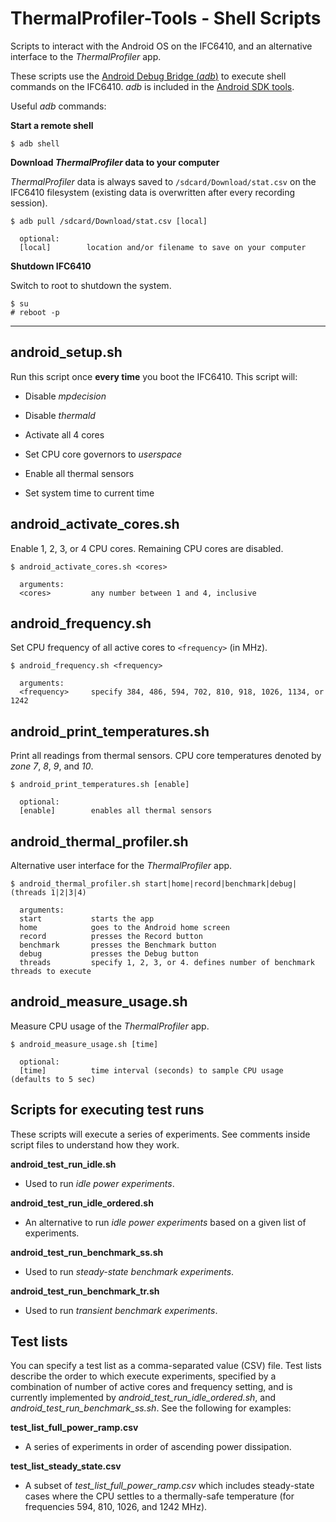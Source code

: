 # ThermalProfiler-Tools - Shell Scripts

Scripts to interact with the Android OS on the IFC6410, and an alternative interface to the *ThermalProfiler* app.

These scripts use the [Android Debug Bridge (*adb*)](http://developer.android.com/tools/help/adb.html) to execute shell 
commands on the IFC6410. *adb* is included in the [Android SDK tools](http://developer.android.com/sdk/index.html).

Useful *adb* commands:

**Start a remote shell**

```
$ adb shell
```

**Download *ThermalProfiler* data to your computer**

*ThermalProfiler* data is always saved to `/sdcard/Download/stat.csv` on the IFC6410 filesystem (existing data is 
overwritten after every recording session).

```
$ adb pull /sdcard/Download/stat.csv [local]

  optional:
  [local]        location and/or filename to save on your computer
```

**Shutdown IFC6410**

Switch to root to shutdown the system.

```
$ su
# reboot -p
```

----------------------------------------

## android_setup.sh
Run this script once **every time** you boot the IFC6410. This script will:

* Disable *mpdecision*

* Disable *thermald*

* Activate all 4 cores

* Set CPU core governors to *userspace*

* Enable all thermal sensors

* Set system time to current time


## android_activate_cores.sh
Enable 1, 2, 3, or 4 CPU cores. Remaining CPU cores are disabled.

```
$ android_activate_cores.sh <cores>

  arguments:
  <cores>         any number between 1 and 4, inclusive
```


## android_frequency.sh
Set CPU frequency of all active cores to `<frequency>` (in MHz).

```
$ android_frequency.sh <frequency>

  arguments:
  <frequency>     specify 384, 486, 594, 702, 810, 918, 1026, 1134, or 1242
```


## android_print_temperatures.sh
Print all readings from thermal sensors. CPU core temperatures denoted by *zone 7*, *8*, *9*, and *10*.

```
$ android_print_temperatures.sh [enable]
  
  optional:
  [enable]        enables all thermal sensors
```

## android_thermal_profiler.sh
Alternative user interface for the *ThermalProfiler* app.

```
$ android_thermal_profiler.sh start|home|record|benchmark|debug|(threads 1|2|3|4)
  
  arguments:
  start           starts the app
  home            goes to the Android home screen
  record          presses the Record button
  benchmark       presses the Benchmark button
  debug           presses the Debug button
  threads         specify 1, 2, 3, or 4. defines number of benchmark threads to execute
```

## android_measure_usage.sh
Measure CPU usage of the *ThermalProfiler* app.

```
$ android_measure_usage.sh [time]
  
  optional:
  [time]          time interval (seconds) to sample CPU usage (defaults to 5 sec)
```


## Scripts for executing test runs
These scripts will execute a series of experiments. See comments inside script files to understand how they work.

**android_test_run_idle.sh**

* Used to run *idle power experiments*.

**android_test_run_idle_ordered.sh**

* An alternative to run *idle power experiments* based on a given list of experiments.

**android_test_run_benchmark_ss.sh**

* Used to run *steady-state benchmark experiments*.

**android_test_run_benchmark_tr.sh**

* Used to run *transient benchmark experiments*.

## Test lists
You can specify a test list as a comma-separated value (CSV) file. Test lists describe the order to which execute 
experiments, specified by a combination of number of active cores and frequency setting, and is currently implemented 
by *android_test_run_idle_ordered.sh*, and *android_test_run_benchmark_ss.sh*. See the following for examples:

**test_list_full_power_ramp.csv**

* A series of experiments in order of ascending power dissipation.

**test_list_steady_state.csv**

* A subset of *test_list_full_power_ramp.csv* which includes steady-state cases where the CPU settles to a thermally-safe temperature (for frequencies 594, 810, 1026, and 1242 MHz).








